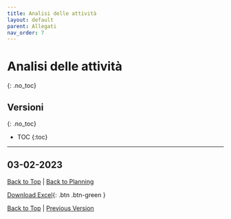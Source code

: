```yaml
---
title: Analisi delle attività
layout: default
parent: Allegati
nav_order: 7
---
```


# Analisi delle attività
{: .no_toc}

## Versioni
{: .no_toc}

- TOC
{:toc}

---

## 03-02-2023
[Back to Top](#top) |
[Back to Planning](/pm/2-planning#analisi-delle-attività)

[Download Excel](/pm/resources/tables/task-analysis-2023-02-03.xlsx){: .btn .btn-green }

[Back to Top](#top) |
[Previous Version](#03-02-2023)
